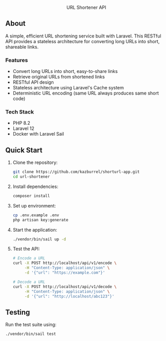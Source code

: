 <p align="center">URL Shortener API</p>

## About

A simple, efficient URL shortening service built with Laravel. This RESTful API provides a stateless architecture for converting long URLs into short, shareable links.

### Features

- Convert long URLs into short, easy-to-share links
- Retrieve original URLs from shortened links 
- RESTful API design
- Stateless architecture using Laravel's Cache system
- Deterministic URL encoding (same URL always produces same short code)

### Tech Stack

- PHP 8.2
- Laravel 12
- Docker with Laravel Sail

## Quick Start

1. Clone the repository:
   ```bash
   git clone https://github.com/kazburrel/shorturl-app.git
   cd url-shortener
   ```

2. Install dependencies:
   ```bash
   composer install
   ```

3. Set up environment:
   ```bash
   cp .env.example .env
   php artisan key:generate
   ```

4. Start the application:
   ```bash
   ./vendor/bin/sail up -d
   ```

5. Test the API:
   ```bash
   # Encode a URL
   curl -X POST http://localhost/api/v1/encode \
        -H "Content-Type: application/json" \
        -d '{"url": "https://example.com"}'

   # Decode a URL
   curl -X POST http://localhost/api/v1/decode \
        -H "Content-Type: application/json" \
        -d '{"url": "http://localhost/abc123"}'
   ```

## Testing

Run the test suite using:
```bash
./vendor/bin/sail test
```

